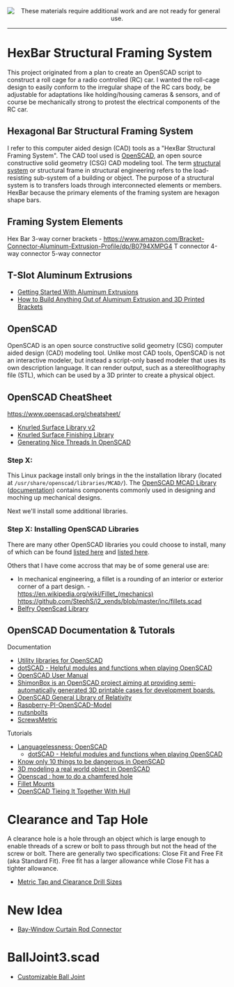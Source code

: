 <!--
Maintainer:   jeffskinnerbox@yahoo.com / www.jeffskinnerbox.me
Version:      0.0.1
-->

<div align="center">
<img src="http://www.foxbyrd.com/wp-content/uploads/2018/02/file-4.jpg" title="These materials require additional work and are not ready for general use." align="center">
</div>


---

# HexBar Structural Framing System
This project originated from a plan to create an OpenSCAD script
to construct a roll cage for a radio controlled (RC) car.
I wanted the roll-cage design to easily conform to the irregular shape of the RC cars body,
be adjustable for adaptations like holding/housing cameras & sensors,
and of course be mechanically strong to protest the electrical components of the RC car.

## Hexagonal Bar Structural Framing System
I refer to this computer aided design (CAD) tools as a "HexBar Structural Framing System".
The CAD tool used is [OpenSCAD][02], an open source constructive solid geometry (CSG)
CAD modeling tool.
The term [structural system][01] or structural frame in structural engineering
refers to the load-resisting sub-system of a building or object.
The purpose of a structural system is to transfers loads through interconnected elements or members.
HexBar because the primary elements of the framing system are hexagon shape bars.

## Framing System Elements
Hex Bar
3-way corner brackets - https://www.amazon.com/Bracket-Connector-Aluminum-Extrusion-Profile/dp/B0794XMPG4
T connector
4-way connector
5-way connector

## T-Slot Aluminum Extrusions
* [Getting Started With Aluminum Extrusions](https://hackaday.com/2021/05/25/getting-started-with-aluminum-extrusions/)
* [How to Build Anything Out of Aluminum Extrusion and 3D Printed Brackets](https://hackaday.com/2018/05/08/how-to-build-anything-out-of-aluminum-extrusion-and-3d-printed-brackets/)

## OpenSCAD
OpenSCAD is an open source constructive solid geometry (CSG)
computer aided design (CAD) modeling tool.
Unlike most CAD tools,
OpenSCAD is not an interactive modeler,
but instead a script-only based modeler that uses its own description language.
It can render output, such as a stereolithography file (STL),
which can be used by a 3D printer to create a physical object.

## OpenSCAD CheatSheet
https://www.openscad.org/cheatsheet/


* [Knurled Surface Library v2](https://www.thingiverse.com/thing:32122)
* [Knurled Surface Finishing Library](https://cdn.thingiverse.com/assets/2b/5b/29/12/5c/knurledFinishingLib.pdf)
* [Generating Nice Threads In OpenSCAD](https://hackaday.io/page/5252-generating-nice-threads-in-openscad)

### Step X:
This Linux package install only brings in the the installation library
(located at `/usr/share/openscad/libraries/MCAD/`).
The [OpenSCAD MCAD Library][15] ([documentation][16])
contains components commonly used in designing and moching up mechanical designs.

Next we'll install some additional libraries.

### Step X: Installing OpenSCAD Libraries
There are many other OpenSCAD libraries you could choose to install,
many of which can be found [listed here][17] and [listed here][18].

Others that I have come accross that may be of some general use are:

* In mechanical engineering, a fillet is a rounding of an interior or exterior corner of a part design. - https://en.wikipedia.org/wiki/Fillet_(mechanics)   https://github.com/StephS/i2_xends/blob/master/inc/fillets.scad
* [Belfry OpenScad Library](https://github.com/revarbat/BOSL/wiki)


## OpenSCAD Documentation & Tutorals
Documentation
* [Utility libraries for OpenSCAD](https://github.com/OskarLinde/scad-utils)
* [dotSCAD - Helpful modules and functions when playing OpenSCAD](https://github.com/JustinSDK/dotSCAD)
* [OpenSCAD User Manual](https://en.wikibooks.org/wiki/OpenSCAD_User_Manual)
* [ShimonBox is an OpenSCAD project aiming at providing semi-automatically generated 3D printable cases for development boards.](https://github.com/ubitux/shimonbox)
* [OpenSCAD General Library of Relativity](https://github.com/davidson16807/relativity.scad)
* [Raspberry-PI-OpenSCAD-Model](https://github.com/TomHodson/Raspberry-Pi-OpenSCAD-Model)
* [nutsnbolts](https://github.com/JohK/nutsnbolts)
* [ScrewsMetric](https://github.com/More-Wrong/ScrewsMetric)

Tutorials
* [Languagelessness: OpenSCAD](https://openhome.cc/eGossip/OpenSCAD/)
    * [dotSCAD - Helpful modules and functions when playing OpenSCAD](https://github.com/JustinSDK/dotSCAD)
* [Know only 10 things to be dangerous in OpenSCAD](https://cubehero.com/2013/11/19/know-only-10-things-to-be-dangerous-in-openscad/)
* [3D modeling a real world object in OpenSCAD](https://raymii.org/s/articles/3D_modelling_a_real_world_object_in_OpenSCAD.html)
* [Openscad : how to do a chamfered hole](https://www.youtube.com/watch?v=EuzOxNo2fe0&app=desktop)
* [Fillet Mounts](https://www.youtube.com/watch?v=xwHybCZK-6k&app=desktop)
* [OpenSCAD Tieing It Together With Hull](https://hackaday.com/2018/02/13/openscad-tieing-it-together-with-hull/)

# Clearance and Tap Hole
A clearance hole is a hole through an object which is large enough to enable threads of a screw or bolt
to pass through but not the head of the screw or bolt.
There are generally two specifications: Close Fit and Free Fit (aka Standard Fit).
Free fit has a larger allowance while Close Fit has a tighter allowance.

* [Metric Tap and Clearance Drill Sizes](https://www.datametal.com/wp-content/uploads/2018/03/Metric-Tap-and-Clearance-Drill-Sizes.pdf)

# New Idea
* [Bay-Window Curtain Rod Connector](https://www.thingiverse.com/thing:2034462)

# BallJoint3.scad
* [Customizable Ball Joint](https://www.thingiverse.com/thing:4742967)



[01]:https://en.wikipedia.org/wiki/Structural_system
[02]:https://www.openscad.org/
[03]:
[04]:
[05]:
[06]:
[07]:
[08]:
[09]:
[10]:
[11]:
[12]:
[13]:
[14]:
[15]:https://github.com/openscad/MCAD
[16]:https://en.wikibooks.org/wiki/OpenSCAD_User_Manual/MCAD
[17]:https://en.wikibooks.org/wiki/OpenSCAD_User_Manual/Libraries#Other_Libraries
[18]:https://github.com/openscad/openscad/wiki/Libraries
[19]:
[20]:


